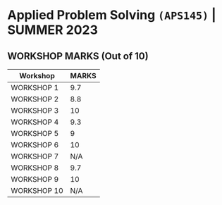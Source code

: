 # **Applied Problem Solving** `(APS145)` **| SUMMER 2023**
## WORKSHOP MARKS (Out of 10)
| Workshop     | MARKS  |
| ------------ | ------ |
| WORKSHOP 1   | 9.7    |
| WORKSHOP 2   | 8.8    |
| WORKSHOP 3   | 10     |
| WORKSHOP 4   | 9.3    |
| WORKSHOP 5   | 9      |
| WORKSHOP 6   | 10     |
| WORKSHOP 7   | N/A    |
| WORKSHOP 8   | 9.7    |
| WORKSHOP 9   | 10     |
| WORKSHOP 10  | N/A    |
##
